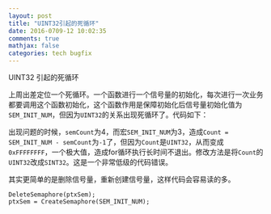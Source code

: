 ```yaml
---
layout: post
title: "UINT32引起的死循环"
date: 2016-0709-12 10:02:35
comments: true
mathjax: false
categories: tech bugfix
---
```


UINT32 引起的死循环

<!--more-->

上周出差定位一个死循环。一个函数进行一个信号量的初始化，每次进行一次业务都要调用这个函数初始化，这个函数作用是保障初始化后信号量初始化值为`SEM_INIT_NUM`，但因为`UINT32`的关系出现死循环了。代码如下：

<script src="https://gist.github.com/xixitalk/5c176a78a8743465061ef15ab5f9a248.js"></script>

出现问题的时候，`semCount`为4，而宏`SEM_INIT_NUM`为3，造成`Count = SEM_INIT_NUM - semCount`为`-1`了，但因为`Count`是`UINT32`，从而变成`0xFFFFFFFF`，一个极大值，造成for循环执行长时间不退出。修改方法是将`Count`的`UINT32`改成`SINT32`。这是一个非常低级的代码错误。

其实更简单的是删除信号量，重新创建信号量，这样代码会容易读的多。

```
DeleteSemaphore(ptxSem);
ptxSem = CreateSemaphore(SEM_INIT_NUM);
```
